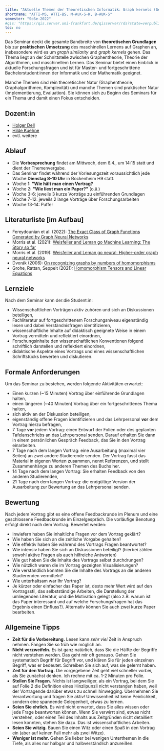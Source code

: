 ```yaml
---
title: "Aktuelle Themen der Theoretischen Informatik: Graph kernels (Seminar)"
shortname: "ATTI-MS, ATTI-BS, M-AuK-S-K, B-AUK-S"
semester: "SoSe-2022"
#qis: "https://qis.server.uni-frankfurt.de/qisserver/rds?state=verpublish&status=init&vmfile=no&publishid=326013&moduleCall=webInfo&publishConfFile=webInfo&publishSubDir=veranstaltung"
toc: no
---
```


Das Seminar deckt die gesamte Bandbreite von **theoretischen Grundlagen** bis zur **praktischen Umsetzung** des maschinellen Lernens auf Graphen an, insbesondere wird es um _graph similarity_ und _graph kernels_ gehen.
Das Thema liegt an der Schnittstelle zwischen Graphentheorie, Theorie der Algorithmen, und maschinellem Lernen.
Das Seminar bietet einen Einblick in aktuelle Forschungsfragen und ist für Master- und fortgeschrittene Bachelorstudent:innen der Informatik und der Mathematik geeignet.

Manche Themen sind rein theoretischer Natur (Graphentheorie, Graphalgorithmen, Komplexität) und manche Themen sind praktischer Natur (Implementierung, Evaluation). Sie können sich zu Beginn des Seminars für ein Thema und damit einen Fokus entscheiden.

## Dozent:in

- [Holger Dell](/~dell/)
- [Hilde Kuehne](https://hildekuehne.github.io/)
- evtl. weitere

## Ablauf

- Die **Vorbesprechung** findet am Mittwoch, dem 6.4., um 14:15 statt und dient der Themenvergabe.
- Das Seminar findet während der Vorlesungszeit voraussichtlich jede Woche **Dienstag 8-10 Uhr** in Bockenheim H9 statt.
- Woche 1: **"Wie hält man einen Vortrag?**
- Woche 2: **"Wie liest man ein Paper?"** (o.ä.)
- Woche 3-6: jeweils 3 kurze Vorträge zu einführenden Grundlagen
- Woche 7-12: jeweils 2 lange Vorträge über Forschungsarbeiten
- Woche 13-14: Puffer

## Literaturliste [im Aufbau]

- Fereydounian et al. (2022): [The Exact Class of Graph Functions Generated by Graph Neural Networks](https://arxiv.org/pdf/2202.08833.pdf)
- Morris et al. (2021): [Weisfeiler and Leman go Machine Learning: The Story so far](https://arxiv.org/pdf/2112.09992.pdf)
- Morris et al. (2019): [Weisfeiler and Leman go neural: Higher-order graph neural networks](https://arxiv.org/pdf/1810.02244.pdf)
- Dvorák (2006): [On recognizing graphs by numbers of homomorphisms](https://iti.mff.cuni.cz/series/2006/287.pdf)
- Grohe, Rattan, Seppelt (2021): [Homomorphism Tensors and Linear Equations](https://arxiv.org/pdf/2111.11313.pdf)

## Lernziele

Nach dem Seminar kann der:die Student:in:

- Wissenschaftlichen Vorträgen aktiv zuhören und sich an Diskussionen beteiligen,
- Fachliteratur auf fortgeschrittenem Forschungsniveau eigenständig lesen und dabei Verständnisfragen identifizieren,
- wissenschaftliche Inhalte auf didaktisch geeignete Weise in einem Vortrag vermitteln und reflektiert einordnen,
- Forschungsinhalte den wissenschaftlichen Konventionen folgend schriftlich darstellen und reflektiert einordnen,
- didaktische Aspekte eines Vortrags und eines wissenschaftlichen Schriftstücks bewerten und diskutieren.

## Formale Anforderungen

Um das Seminar zu bestehen, werden folgende Aktivitäten erwartet:

- Einen kurzen (~15 Minuten) Vortrag über einführende Grundlagen halten,
- einen längeren (~40 Minuten) Vortrag über ein fortgeschrittenes Thema halten,
- sich aktiv an der Diskussion beteiligen,
- eigenständig offene Fragen identifizieren und das Lehrpersonal **vor** dem Vortrag hierzu befragen,
- 7 Tage **vor** jedem Vortrag: einen Entwurf der Folien oder des geplanten Tafelanschriebs an das Lehrpersonal senden. Darauf erhalten Sie dann in einem persönlichen Gespräch Feedback, das Sie in den Vortrag einarbeiten.
- 7 Tage nach dem langen Vortrag: eine Ausarbeitung (maximal vier Seiten) an zwei andere Studierende senden. Der Vortrag fasst das Material in eigenen Worten zusammen, nennt Referenzen, und stellt Zusammenhänge zu anderen Themen des Buchs her.
- 14 Tage nach dem langen Vortrag: Sie erhalten Feedback von den anderen Studierenden,
- 21 Tage nach dem langen Vortrag: die endgültige Version der Ausarbeitung zur Bewertung an das Lehrpersonal senden.

## Bewertung

Nach jedem Vortrag gibt es eine offene Feedbackrunde im Plenum und eine geschlossene Feedbackrunde im Einzelgespräch. Die vorläufige Benotung erfolgt direkt nach dem Vortrag. Bewertet werden:

- Inwiefern haben Sie inhaltliche Fragen vor dem Vortrag geklärt?
- Wie haben Sie sich an die zeitliche Vorgabe gehalten?
- Wie effektiv haben Sie während des Vortrags Fragen beantwortet?
- Wie intensiv haben Sie sich an Diskussionen beteiligt? (hierbei zählen sowohl aktive Fragen als auch hilfreiche Antworten)
- Wie gut haben Sie die Inhalte des Vortrags selbst durchdrungen?
- Wie nützlich waren die im Vortrag gezeigten Visualisierungen?
- Wie verständlich konnten Sie die Inhalte des Vortrags an die anderen Studierenden vermitteln?
- Wie unterhaltsam war Ihr Vortrag?
- Je kürzer oder einfacher das Paper ist, desto mehr Wert wird auf den Vortragsstil, das selbstständige Arbeiten, die Darstellung der umliegenden Literatur, und die Motivation gelegt (also z.B. warum ist das Paper interessant und auf welche Forschungsfragen hat das Ergebnis einen Einfluss?). Alternativ können Sie auch zwei kurze Paper bearbeiten.

## Allgemeine Tipps

- **Zeit für die Vorbereitung.** Lesen kann _sehr viel_ Zeit in Anspruch nehmen. Fangen Sie so früh wie möglich an.
- **Nicht verzweifeln.** Es ist ganz natürlich, dass Sie die Hälfte der Begriffe nicht verstehen werden. Das geht mir oft genauso. Gehen Sie systematisch Begriff für Begriff vor, und klären Sie für jeden einzelnen Begriff, was er bedeutet. Schreiben Sie sich auf, was sie gelernt haben.
- **Zeit für den Vortrag.** Die vorgegebene Zeit geht viel schneller vorbei, als Sie zunächst denken. Ich rechne mit ca. 1-2 Minuten pro Folie.
- **Stellen Sie Fragen.** Nichts ist langweiliger, als ein Vortrag, bei dem Sie auf Folie 2 die Definition eines Hinzlipunzli nicht verstanden haben, weil der Vortragende darüber etwas zu schnell hinwegging. Übernehmen Sie Verantwortung und fragen Sie aktiv! Unwissenheit ist keine Peinlichkeit, sondern eine spannende Gelegenheit, etwas zu lernen.
- **Seien Sie ehrlich.** Es wird nicht erwartet, dass Sie alles wissen oder jede Frage beantworten können. Wenn Sie verwirrt sind, etwas nicht verstehen, oder einen Teil des Inhalts aus Zeitgründen nicht detailliert lesen konnten, stehen Sie dazu. Das ist wissenschaftliches Arbeiten.
- **Seien Sie witzig.** Bauen Sie einen Witz oder einen Spaß in den Vortrag ein (aber auf keinen Fall mehr als zwei Witze).
- **Weniger ist mehr.** Gehen Sie lieber bei wenigen Unterthemen in die Tiefe, als alles nur halbgar und halbverständlich anzureißen.
